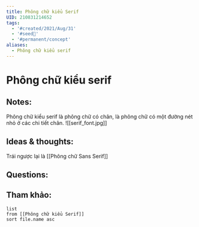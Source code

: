 ```yaml
---
title: Phông chữ kiểu Serif
UID: 210831214652
tags:
  - '#created/2021/Aug/31'
  - '#seed🥜'
  - '#permanent/concept'
aliases:
  - Phông chữ kiểu serif
---
```

# Phông chữ kiểu serif

## Notes:
Phông chữ kiểu serif là phông chữ có chân, là phông chữ có một đường nét nhỏ ở các chi tiết chân.
![[serif_font.jpg]]


## Ideas & thoughts:
Trái ngược lại là [[Phông chữ Sans Serif]]

## Questions:


## Tham khảo:
```dataview
list
from [[Phông chữ kiểu Serif]]
sort file.name asc
```